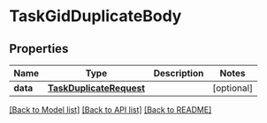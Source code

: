 # TaskGidDuplicateBody

## Properties
Name | Type | Description | Notes
------------ | ------------- | ------------- | -------------
**data** | [**TaskDuplicateRequest**](TaskDuplicateRequest.md) |  | [optional] 

[[Back to Model list]](../README.md#documentation-for-models) [[Back to API list]](../README.md#documentation-for-api-endpoints) [[Back to README]](../README.md)

